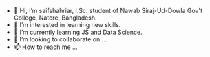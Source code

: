 - 👋 Hi, I’m saifshahriar, I.Sc. student of Nawab Siraj-Ud-Dowla Gov't College, Natore, Bangladesh.
- 👀 I’m interested in learning new skills.
- 🌱 I’m currently learning JS and Data Science.
- 💞️ I’m looking to collaborate on ...
- 📫 How to reach me ...

<!---
saifshahriar/saifshahriar is a ✨ special ✨ repository because its `README.md` (this file) appears on your GitHub profile.
You can click the Preview link to take a look at your changes.
--->
